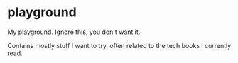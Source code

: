 # playground
My playground. Ignore this, you don't want it.

Contains mostly stuff I want to try, often related to the tech books I currently read.
